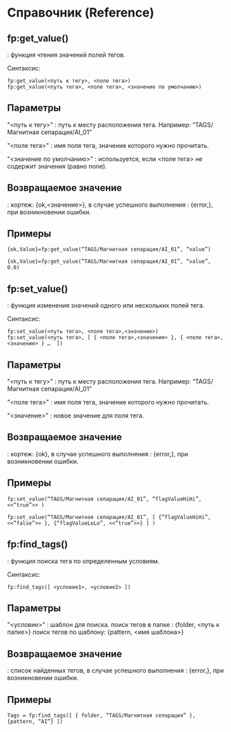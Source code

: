 # Справочник (Reference)

## fp:get_value()
: функция чтения значений полей тегов.

Синтаксис:

```shell
fp:get_value(<путь к тегу>, <поле тега>)
fp:get_value(<путь тега>, <поле тега>, <значение по умолчанию>)
```

## Параметры

"<путь к тегу>"
: путь к месту расположения тега. Например: “TAGS/Магнитная сепарация/AI_01”

"<поле тега>"
: имя поля тега, значение которого нужно прочитать.

"<значение по умолчанию>"
: используется, если <поле тега> не содержит значения (равно none).

## Возвращаемое значение
: кортеж: {ok,<значение>}, в случае успешного выполнения
: {error,<error text>}, при возникновении ошибки.

## Примеры

```shell
{ok,Value}=fp:get_value(“TAGS/Магнитная сепарация/AI_01”, “value”)

{ok,Value}=fp:get_value(“TAGS/Магнитная сепарация/AI_01”, “value”, 0.0)
```

## fp:set_value()
: функция изменения значений одного или нескольких полей тега.

Синтаксис:

```shell
fp:set_value(<путь тега>, <поле тега>,<значение>)
fp:set_value(<путь тега>, [ { <поле тега>,<значение> }, { <поле тега>,<значение> } …  ])
```

## Параметры

"<путь к тегу>"
: путь к месту расположения тега. Например: “TAGS/Магнитная сепарация/AI_01”

"<поле тега>"
: имя поля тега, значение которого нужно прочитать.

"<значение>"
: новое значение для поля тега.

## Возвращаемое значение
: кортеж: {ok}, в случае успешного выполнения
: {error,<error text>}, при возникновении ошибки.

## Примеры

```shell
fp:set_value(“TAGS/Магнитная сепарация/AI_01”, “flagValueHiHi”, <<”true”>> )

fp:set_value(“TAGS/Магнитная сепарация/AI_01”, [ {“flagValueHiHi”, <<”false”>> }, {“flagValueLoLo”, <<”true”>>} ] )
```

## fp:find_tags()
: функция поиска тега по определенным условиям.

Синтаксис:

```shell
fp:find_tags([ <условие1>, <условие2> ])
```

## Параметры

"<условие>"
: шаблон для поиска.
поиск тегов в папке
: {folder, <путь к папке>}
поиск тегов по шаблону:
{pattern, <имя шаблона>}

## Возвращаемое значение
: список найденных тегов, в случае успешного выполнения
: {error,<error text>}, при возникновении ошибки.

## Примеры

```shell
Tags = fp:find_tags([ { folder, “TAGS/Магнитная сепарация” }, {pattern, “AI”} ])
```
